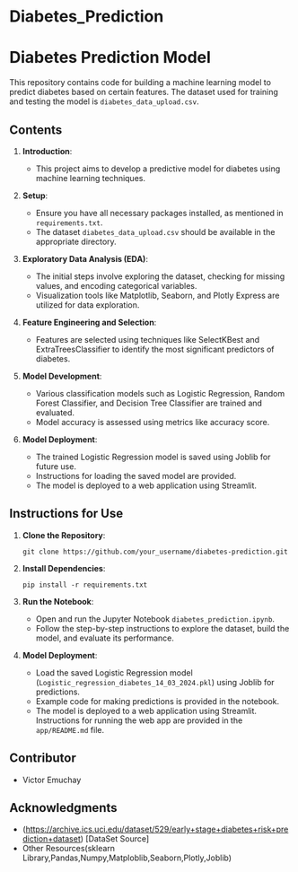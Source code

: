# Diabetes_Prediction

# Diabetes Prediction Model

This repository contains code for building a machine learning model to predict diabetes based on certain features. The dataset used for training and testing the model is `diabetes_data_upload.csv`.

## Contents

1. **Introduction**: 
   - This project aims to develop a predictive model for diabetes using machine learning techniques.
   
2. **Setup**: 
   - Ensure you have all necessary packages installed, as mentioned in `requirements.txt`.
   - The dataset `diabetes_data_upload.csv` should be available in the appropriate directory.
   
3. **Exploratory Data Analysis (EDA)**: 
   - The initial steps involve exploring the dataset, checking for missing values, and encoding categorical variables.
   - Visualization tools like Matplotlib, Seaborn, and Plotly Express are utilized for data exploration.

4. **Feature Engineering and Selection**: 
   - Features are selected using techniques like SelectKBest and ExtraTreesClassifier to identify the most significant predictors of diabetes.

5. **Model Development**: 
   - Various classification models such as Logistic Regression, Random Forest Classifier, and Decision Tree Classifier are trained and evaluated.
   - Model accuracy is assessed using metrics like accuracy score.

6. **Model Deployment**: 
   - The trained Logistic Regression model is saved using Joblib for future use.
   - Instructions for loading the saved model are provided.
   - The model is deployed to a web application using Streamlit.

## Instructions for Use

1. **Clone the Repository**: 
   ```
   git clone https://github.com/your_username/diabetes-prediction.git
   ```

2. **Install Dependencies**: 
   ```
   pip install -r requirements.txt
   ```

3. **Run the Notebook**: 
   - Open and run the Jupyter Notebook `diabetes_prediction.ipynb`.
   - Follow the step-by-step instructions to explore the dataset, build the model, and evaluate its performance.

4. **Model Deployment**: 
   - Load the saved Logistic Regression model (`Logistic_regression_diabetes_14_03_2024.pkl`) using Joblib for predictions.
   - Example code for making predictions is provided in the notebook.
   - The model is deployed to a web application using Streamlit. Instructions for running the web app are provided in the `app/README.md` file.

## Contributor
- Victor Emuchay

## Acknowledgments
- (https://archive.ics.uci.edu/dataset/529/early+stage+diabetes+risk+prediction+dataset) [DataSet Source]
- Other Resources(sklearn Library,Pandas,Numpy,Matploblib,Seaborn,Plotly,Joblib)

